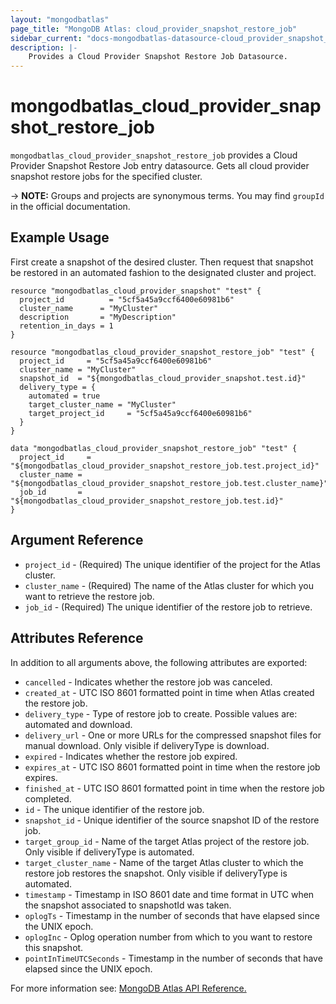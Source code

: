 ```yaml
---
layout: "mongodbatlas"
page_title: "MongoDB Atlas: cloud_provider_snapshot_restore_job"
sidebar_current: "docs-mongodbatlas-datasource-cloud_provider_snapshot_restore_job"
description: |-
    Provides a Cloud Provider Snapshot Restore Job Datasource.
---
```


# mongodbatlas_cloud_provider_snapshot_restore_job

`mongodbatlas_cloud_provider_snapshot_restore_job` provides a Cloud Provider Snapshot Restore Job entry datasource. Gets all cloud provider snapshot restore jobs for the specified cluster.

-> **NOTE:** Groups and projects are synonymous terms. You may find `groupId` in the official documentation.

## Example Usage
First create a snapshot of the desired cluster. Then request that snapshot be restored in an automated fashion to the designated cluster and project.

```hcl
resource "mongodbatlas_cloud_provider_snapshot" "test" {
  project_id          = "5cf5a45a9ccf6400e60981b6"
  cluster_name      = "MyCluster"
  description       = "MyDescription"
  retention_in_days = 1
}

resource "mongodbatlas_cloud_provider_snapshot_restore_job" "test" {
  project_id     = "5cf5a45a9ccf6400e60981b6"
  cluster_name = "MyCluster"
  snapshot_id  = "${mongodbatlas_cloud_provider_snapshot.test.id}"
  delivery_type = {
    automated = true
    target_cluster_name = "MyCluster"
    target_project_id     = "5cf5a45a9ccf6400e60981b6"
  }
}

data "mongodbatlas_cloud_provider_snapshot_restore_job" "test" {
  project_id     = "${mongodbatlas_cloud_provider_snapshot_restore_job.test.project_id}"
  cluster_name = "${mongodbatlas_cloud_provider_snapshot_restore_job.test.cluster_name}"
  job_id       = "${mongodbatlas_cloud_provider_snapshot_restore_job.test.id}"
}
```

## Argument Reference

* `project_id` - (Required) The unique identifier of the project for the Atlas cluster.
* `cluster_name` - (Required) The name of the Atlas cluster for which you want to retrieve the restore job.
* `job_id` - (Required) The unique identifier of the restore job to retrieve.

## Attributes Reference

In addition to all arguments above, the following attributes are exported:

* `cancelled` -	Indicates whether the restore job was canceled.
* `created_at` -	UTC ISO 8601 formatted point in time when Atlas created the restore job.
* `delivery_type` - Type of restore job to create. Possible values are: automated and download.
* `delivery_url` -	One or more URLs for the compressed snapshot files for manual download. Only visible if deliveryType is download.
* `expired` -	Indicates whether the restore job expired.
* `expires_at` -	UTC ISO 8601 formatted point in time when the restore job expires.
* `finished_at` -	UTC ISO 8601 formatted point in time when the restore job completed.
* `id` -	The unique identifier of the restore job.
* `snapshot_id` -	Unique identifier of the source snapshot ID of the restore job.
* `target_group_id` -	Name of the target Atlas project of the restore job. Only visible if deliveryType is automated.
* `target_cluster_name` -	Name of the target Atlas cluster to which the restore job restores the snapshot. Only visible if deliveryType is automated.
* `timestamp` - Timestamp in ISO 8601 date and time format in UTC when the snapshot associated to snapshotId was taken.
* `oplogTs` - Timestamp in the number of seconds that have elapsed since the UNIX epoch.
* `oplogInc` - Oplog operation number from which to you want to restore this snapshot. 
* `pointInTimeUTCSeconds` - Timestamp in the number of seconds that have elapsed since the UNIX epoch.

For more information see: [MongoDB Atlas API Reference.](https://docs.atlas.mongodb.com/reference/api/cloud-provider-snapshot-restore-jobs-get-one/)